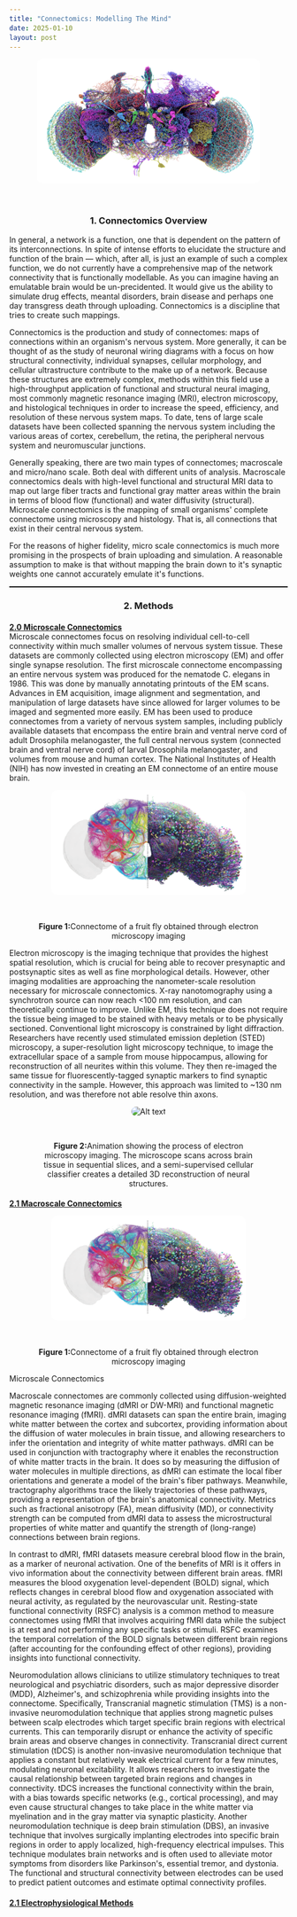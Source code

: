 ```yaml
---
title: "Connectomics: Modelling The Mind"
date: 2025-01-10
layout: post
---
```


<p align="center"><img src="/images/fly.png" alt="Alt text" style="max-width: 80%; height: auto; border-radius: 10px;"></p>
<br>

<h3 align="center">1. Connectomics Overview</h3>

In general, a network is a function, one that is dependent on the pattern of its interconnections. In spite of intense efforts to elucidate the structure and function of the brain — which, after all, is just an example of such a complex function, we do not currently have a comprehensive map of the network connectivity that is functionally modellable. As you can imagine having an emulatable brain would be un-precidented. It would give us the ability to simulate drug effects, meantal disorders, brain disease and perhaps one day transgress death through uploading. Connectomics is a discipline that tries to create such mappings.

Connectomics is the production and study of connectomes: maps of connections within an organism's nervous system. More generally, it can be thought of as the study of neuronal wiring diagrams with a focus on how structural connectivity, individual synapses, cellular morphology, and cellular ultrastructure contribute to the make up of a network. Because these structures are extremely complex, methods within this field use a high-throughput application of functional and structural neural imaging, most commonly magnetic resonance imaging (MRI), electron microscopy, and histological techniques in order to increase the speed, efficiency, and resolution of these nervous system maps. To date, tens of large scale datasets have been collected spanning the nervous system including the various areas of cortex, cerebellum, the retina, the peripheral nervous system and neuromuscular junctions.

Generally speaking, there are two main types of connectomes; macroscale and micro/nano scale. Both deal with different units of analysis. Macroscale connectomics deals with high-level functional and structural MRI data to map out large fiber tracts and functional gray matter areas within the brain in terms of blood flow (functional) and water diffusivity (structural). Microscale connectomics is the mapping of small organisms' complete connectome using microscopy and histology. That is, all connections that exist in their central nervous system.

For the reasons of higher fidelity, micro scale connectomics is much more promising in the prospects of brain uploading and simulation. A reasonable assumption to make is that without mapping the brain down to it's synaptic weights one cannot accurately emulate it's functions. 

<hr style="border-top: 1px solid black;">

<h3 align="center">2. Methods</h3>

<h4 style="margin-bottom: 0"><u>2.0 Microscale Connectomics</u></h4> 
 Microscale connectomes focus on resolving individual cell-to-cell connectivity within much smaller volumes of nervous system tissue. These datasets are commonly collected using electron microscopy (EM) and offer single synapse resolution. The first microscale connectome encompassing an entire nervous system was produced for the nematode C. elegans in 1986. This was done by manually annotating printouts of the EM scans. Advances in EM acquisition, image alignment and segmentation, and manipulation of large datasets have since allowed for larger volumes to be imaged and segmented more easily. EM has been used to produce connectomes from a variety of nervous system samples, including publicly available datasets that encompass the entire brain and ventral nerve cord of adult Drosophila melanogaster, the full central nervous system (connected brain and ventral nerve cord) of larval Drosophila melanogaster, and volumes from mouse and human cortex. The National Institutes of Health (NIH) has now invested in creating an EM connectome of an entire mouse brain.

<p align="center"><img src="/images/connectome2.png" alt="Alt text" style="max-width: 70%; height: auto; border-radius: 10px;"></p>
<div style="width: 100%; margin: auto; text-align: justify;"></div><br>

<div style="width: 80%; margin: auto; text-align: center;">
  <p><b>Figure 1:</b>Connectome of a fruit fly obtained through electron microscopy imaging</p>
</div>

Electron microscopy is the imaging technique that provides the highest spatial resolution, which is crucial for being able to recover presynaptic and postsynaptic sites as well as fine morphological details. However, other imaging modalities are approaching the nanometer-scale resolution necessary for microscale connectomics. X-ray nanotomography using a synchrotron source can now reach <100 nm resolution, and can theoretically continue to improve. Unlike EM, this technique does not require the tissue being imaged to be stained with heavy metals or to be physically sectioned. Conventional light microscopy is constrained by light diffraction. Researchers have recently used stimulated emission depletion (STED) microscopy, a super-resolution light microscopy technique, to image the extracellular space of a sample from mouse hippocampus, allowing for reconstruction of all neurites within this volume. They then re-imaged the same tissue for fluorescently-tagged synaptic markers to find synaptic connectivity in the sample. However, this approach was limited to ~130 nm resolution, and was therefore not able resolve thin axons.

<p align="center"><img src="/images/mapping.gif" alt="Alt text" style="max-width: 70%; height: auto; border-radius: 10px;"></p>
<div style="width: 100%; margin: auto; text-align: justify;"></div><br>

<div style="width: 80%; margin: auto; text-align: center;">
  <p><b>Figure 2:</b>Animation showing the process of electron microscopy imaging. The microscope scans across brain tissue in sequential slices, and a semi-supervised cellular classifier creates a detailed 3D reconstruction of neural structures.</p>
</div>





<h4 style="margin-bottom: 0"><u>2.1 Macroscale Connectomics</u></h4> 






<p align="center"><img src="/images/connectome2.png" alt="Alt text" style="max-width: 70%; height: auto; border-radius: 10px;"></p>
<div style="width: 100%; margin: auto; text-align: justify;"></div><br>

<div style="width: 80%; margin: auto; text-align: center;">
  <p><b>Figure 1:</b>Connectome of a fruit fly obtained through electron microscopy imaging</p>
</div>

Microscale Connectomics










Macroscale connectomes are commonly collected using diffusion-weighted magnetic resonance imaging (dMRI or DW-MRI) and functional magnetic resonance imaging (fMRI). dMRI datasets can span the entire brain, imaging white matter between the cortex and subcortex, providing information about the diffusion of water molecules in brain tissue, and allowing researchers to infer the orientation and integrity of white matter pathways. dMRI can be used in conjunction with tractography where it enables the reconstruction of white matter tracts in the brain. It does so by measuring the diffusion of water molecules in multiple directions, as dMRI can estimate the local fiber orientations and generate a model of the brain's fiber pathways. Meanwhile, tractography algorithms trace the likely trajectories of these pathways, providing a representation of the brain's anatomical connectivity. Metrics such as fractional anisotropy (FA), mean diffusivity (MD), or connectivity strength can be computed from dMRI data to assess the microstructural properties of white matter and quantify the strength of (long-range) connections between brain regions.

In contrast to dMRI, fMRI datasets measure cerebral blood flow in the brain, as a marker of neuronal activation. One of the benefits of MRI is it offers in vivo information about the connectivity between different brain areas. fMRI measures the blood oxygenation level-dependent (BOLD) signal, which reflects changes in cerebral blood flow and oxygenation associated with neural activity, as regulated by the neurovascular unit. Resting-state functional connectivity (RSFC) analysis is a common method to measure connectomes using fMRI that involves acquiring fMRI data while the subject is at rest and not performing any specific tasks or stimuli. RSFC examines the temporal correlation of the BOLD signals between different brain regions (after accounting for the confounding effect of other regions), providing insights into functional connectivity.

Neuromodulation allows clinicians to utilize stimulatory techniques to treat neurological and psychiatric disorders, such as major depressive disorder (MDD), Alzheimer's, and schizophrenia while providing insights into the connectome. Specifically, Transcranial magnetic stimulation (TMS) is a non-invasive neuromodulation technique that applies strong magnetic pulses between scalp electrodes which target specific brain regions with electrical currents. This can temporarily disrupt or enhance the activity of specific brain areas and observe changes in connectivity. Transcranial direct current stimulation (tDCS) is another non-invasive neuromodulation technique that applies a constant but relatively weak electrical current for a few minutes, modulating neuronal excitability. It allows researchers to investigate the causal relationship between targeted brain regions and changes in connectivity. tDCS increases the functional connectivity within the brain, with a bias towards specific networks (e.g., cortical processing), and may even cause structural changes to take place in the white matter via myelination and in the gray matter via synaptic plasticity. Another neuromodulation technique is deep brain stimulation (DBS), an invasive technique that involves surgically implanting electrodes into specific brain regions in order to apply localized, high-frequency electrical impulses. This technique modulates brain networks and is often used to alleviate motor symptoms from disorders like Parkinson's, essential tremor, and dystonia. The functional and structural connectivity between electrodes can be used to predict patient outcomes and estimate optimal connectivity profiles.

<h4 style="margin-bottom: 0"><u>2.1 Electrophysiological Methods</u></h4> 


